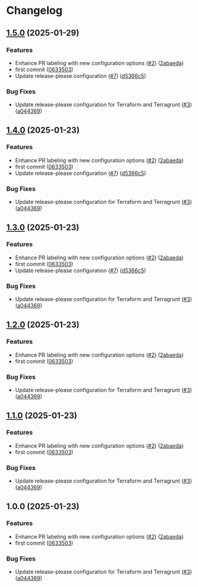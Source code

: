 # Changelog

## [1.5.0](https://github.com/Excoriate/terragrunt-ref-arch-v3/compare/v1.4.0...v1.5.0) (2025-01-29)


### Features

* Enhance PR labeling with new configuration options ([#2](https://github.com/Excoriate/terragrunt-ref-arch-v3/issues/2)) ([2abaeda](https://github.com/Excoriate/terragrunt-ref-arch-v3/commit/2abaeda3c11d9efedea5cfa3b05311987b8c689b))
* first commit ([0633503](https://github.com/Excoriate/terragrunt-ref-arch-v3/commit/0633503b4e96f14016630f383c501e1d07bf8392))
* Update release-please configuration ([#7](https://github.com/Excoriate/terragrunt-ref-arch-v3/issues/7)) ([d5366c5](https://github.com/Excoriate/terragrunt-ref-arch-v3/commit/d5366c56a9446261c81a51ca7992b36f09ffc527))


### Bug Fixes

* Update release-please configuration for Terraform and Terragrunt ([#3](https://github.com/Excoriate/terragrunt-ref-arch-v3/issues/3)) ([a044369](https://github.com/Excoriate/terragrunt-ref-arch-v3/commit/a0443693fabdd4c987a1cbe45b1d0e736b9e554f))

## [1.4.0](https://github.com/Excoriate/terragrunt-ref-arch-v3/compare/v1.3.0...v1.4.0) (2025-01-23)


### Features

* Enhance PR labeling with new configuration options ([#2](https://github.com/Excoriate/terragrunt-ref-arch-v3/issues/2)) ([2abaeda](https://github.com/Excoriate/terragrunt-ref-arch-v3/commit/2abaeda3c11d9efedea5cfa3b05311987b8c689b))
* first commit ([0633503](https://github.com/Excoriate/terragrunt-ref-arch-v3/commit/0633503b4e96f14016630f383c501e1d07bf8392))
* Update release-please configuration ([#7](https://github.com/Excoriate/terragrunt-ref-arch-v3/issues/7)) ([d5366c5](https://github.com/Excoriate/terragrunt-ref-arch-v3/commit/d5366c56a9446261c81a51ca7992b36f09ffc527))


### Bug Fixes

* Update release-please configuration for Terraform and Terragrunt ([#3](https://github.com/Excoriate/terragrunt-ref-arch-v3/issues/3)) ([a044369](https://github.com/Excoriate/terragrunt-ref-arch-v3/commit/a0443693fabdd4c987a1cbe45b1d0e736b9e554f))

## [1.3.0](https://github.com/Excoriate/terragrunt-ref-arch-v3/compare/v1.2.0...v1.3.0) (2025-01-23)


### Features

* Enhance PR labeling with new configuration options ([#2](https://github.com/Excoriate/terragrunt-ref-arch-v3/issues/2)) ([2abaeda](https://github.com/Excoriate/terragrunt-ref-arch-v3/commit/2abaeda3c11d9efedea5cfa3b05311987b8c689b))
* first commit ([0633503](https://github.com/Excoriate/terragrunt-ref-arch-v3/commit/0633503b4e96f14016630f383c501e1d07bf8392))
* Update release-please configuration ([#7](https://github.com/Excoriate/terragrunt-ref-arch-v3/issues/7)) ([d5366c5](https://github.com/Excoriate/terragrunt-ref-arch-v3/commit/d5366c56a9446261c81a51ca7992b36f09ffc527))


### Bug Fixes

* Update release-please configuration for Terraform and Terragrunt ([#3](https://github.com/Excoriate/terragrunt-ref-arch-v3/issues/3)) ([a044369](https://github.com/Excoriate/terragrunt-ref-arch-v3/commit/a0443693fabdd4c987a1cbe45b1d0e736b9e554f))

## [1.2.0](https://github.com/Excoriate/terragrunt-ref-arch-v3/compare/v1.1.0...v1.2.0) (2025-01-23)


### Features

* Enhance PR labeling with new configuration options ([#2](https://github.com/Excoriate/terragrunt-ref-arch-v3/issues/2)) ([2abaeda](https://github.com/Excoriate/terragrunt-ref-arch-v3/commit/2abaeda3c11d9efedea5cfa3b05311987b8c689b))
* first commit ([0633503](https://github.com/Excoriate/terragrunt-ref-arch-v3/commit/0633503b4e96f14016630f383c501e1d07bf8392))


### Bug Fixes

* Update release-please configuration for Terraform and Terragrunt ([#3](https://github.com/Excoriate/terragrunt-ref-arch-v3/issues/3)) ([a044369](https://github.com/Excoriate/terragrunt-ref-arch-v3/commit/a0443693fabdd4c987a1cbe45b1d0e736b9e554f))

## [1.1.0](https://github.com/Excoriate/terragrunt-ref-arch-v3/compare/v1.0.0...v1.1.0) (2025-01-23)


### Features

* Enhance PR labeling with new configuration options ([#2](https://github.com/Excoriate/terragrunt-ref-arch-v3/issues/2)) ([2abaeda](https://github.com/Excoriate/terragrunt-ref-arch-v3/commit/2abaeda3c11d9efedea5cfa3b05311987b8c689b))
* first commit ([0633503](https://github.com/Excoriate/terragrunt-ref-arch-v3/commit/0633503b4e96f14016630f383c501e1d07bf8392))


### Bug Fixes

* Update release-please configuration for Terraform and Terragrunt ([#3](https://github.com/Excoriate/terragrunt-ref-arch-v3/issues/3)) ([a044369](https://github.com/Excoriate/terragrunt-ref-arch-v3/commit/a0443693fabdd4c987a1cbe45b1d0e736b9e554f))

## 1.0.0 (2025-01-23)


### Features

* Enhance PR labeling with new configuration options ([#2](https://github.com/Excoriate/terragrunt-ref-arch-v3/issues/2)) ([2abaeda](https://github.com/Excoriate/terragrunt-ref-arch-v3/commit/2abaeda3c11d9efedea5cfa3b05311987b8c689b))
* first commit ([0633503](https://github.com/Excoriate/terragrunt-ref-arch-v3/commit/0633503b4e96f14016630f383c501e1d07bf8392))


### Bug Fixes

* Update release-please configuration for Terraform and Terragrunt ([#3](https://github.com/Excoriate/terragrunt-ref-arch-v3/issues/3)) ([a044369](https://github.com/Excoriate/terragrunt-ref-arch-v3/commit/a0443693fabdd4c987a1cbe45b1d0e736b9e554f))
